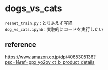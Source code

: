# dogs_vs_cats

```resnet_train.py``` : とりあえず写経  
```dog_vs_cats.ipynb``` : 実験的にコードを実行したい

## reference
https://www.amazon.co.jp/dp/4065305136?psc=1&ref=ppx_yo2ov_dt_b_product_details
